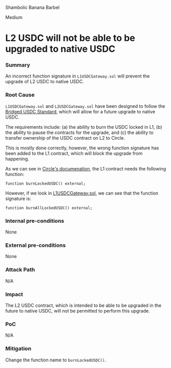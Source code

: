 Shambolic Banana Barbel

Medium

# L2 USDC will not be able to be upgraded to native USDC

### Summary

An incorrect function signature in `L1USDCGateway.sol` will prevent the upgrade of L2 USDC to native USDC.

### Root Cause

`L1USDCGateway.sol` and `L2USDCGateway.sol` have been designed to follow the [Bridged USDC Standard](https://www.circle.com/blog/bridged-usdc-standard), which will allow for a future upgrade to native USDC.

The requirements include: (a) the ability to burn the USDC locked in L1, (b) the ability to pause the contracts for the upgrade, and (c) the ability to transfer ownership of the USDC contract on L2 to Circle.

This is mostly done correctly, however, the wrong function signature has been added to the L1 contract, which will block the upgrade from happening.

As we can see in [Circle's documenation](https://github.com/circlefin/stablecoin-evm/blob/master/doc/bridged_USDC_standard.md#2-ability-to-burn-locked-usdc), the L1 contract needs the following function:
```solidity
function burnLockedUSDC() external;
```

However, if we look in [L1USDCGateway.sol](https://github.com/sherlock-audit/2024-08-morphl2/blob/main/morph/contracts/contracts/l1/gateways/usdc/L1USDCGateway.sol#L88-L96), we can see that the function signature is:
```solidity
function burnAllLockedUSDC() external;
```

### Internal pre-conditions

None

### External pre-conditions

None

### Attack Path

N/A

### Impact

The L2 USDC contract, which is intended to be able to be upgraded in the future to native USDC, will not be permitted to perform this upgrade.

### PoC

N/A

### Mitigation

Change the function name to `burnLockedUSDC()`.
